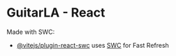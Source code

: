 # GuitarLA - React

Made with SWC:

-  [@vitejs/plugin-react-swc](https://github.com/vitejs/vite-plugin-react-swc) uses [SWC](https://swc.rs/) for Fast Refresh
